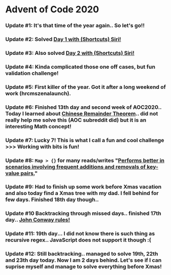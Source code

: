# Advent of Code 2020

### Update #1: It's that time of the year again.. So let's go!!
### Update #2: Solved [Day 1 with (Shortcuts) Siri!](https://www.reddit.com/r/adventofcode/comments/k4vtj6/2020_day_1_did_someone_say_siri/)
### Update #3: Also solved [Day 2 with (Shortcuts) Siri!](https://www.reddit.com/r/adventofcode/comments/k5jwgd/2020_day_2_shortcuts_did_someone_say_siri/)
### Update #4: Kinda complicated those one off cases, but fun validation challenge!
### Update #5: First killer of the year. Got it after a long weekend of work (hrcmszenalaunch).
### Update #6: Finished 13th day and second week of AOC2020.. Today I learned about [Chinese Remainder Theorem](https://www.youtube.com/watch?v=zIFehsBHB8o).. did not really help me solve this (AOC subreddit did) but it is an interesting Math concept!
### Update #7: Lucky 7! This is what I call a fun and cool challenge >>> Working with bits is fun!
### Update #8: `Map > {}` for many reads/writes "[Performs better in scenarios involving frequent additions and removals of key-value pairs.](https://developer.mozilla.org/en-US/docs/Web/JavaScript/Reference/Global_Objects/Map)"
### Update #9: Had to finish up some work before Xmas vacation and also today find a Xmas tree with my dad. I fell behind for few days. Finished 18th day though..
### Update #10 Backtracking through missed days.. finished 17th day.. [John Conway rules!](https://playgameoflife.com/)
### Update #11: 19th day... I did not know there is such thing as recursive regex.. JavaScript does not support it though :(
### Update #12: Still backtracking.. managed to solve 19th, 22th and 23th day today. Now I am 2 days behind. Let's see if I can suprise myself and manage to solve everything before Xmas!
